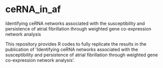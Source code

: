 # ceRNA_in_af
Identifying ceRNA networks associated with the susceptibility and persistence of atrial fibrillation through weighted gene co-expression network analysis

This repository provides R codes to fully replicate the results in the publication of 'Identifying ceRNA networks associated with the susceptibility and persistence of atrial fibrillation through weighted gene co-expression network analysis'.

